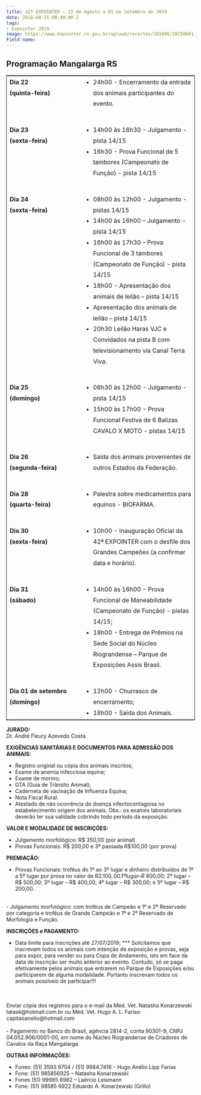 ```yaml
---
title: 42ª EXPOINTER — 22 de Agosto a 01 de Setembro de 2019
date: 2018-08-25 00:49:00 Z
tags:
- Expointer 2019
image: https://www.expointer.rs.gov.br/upload/recortes/201808/28150601_47415_GDO.jpg
Field name: 
---
```


<style>
.blog-post-date {
  display:none;
}
table {
  border:1px solid;
  font-size:16px;
  line-height:1.8;
}
table ul,
table ul li {
  margin: 0;
  paddin: 0;
}

table td:nth-child(1){
  font-weight: bold;
}
  td {
    vertical-align: top !important;
  }
</style>

<h2>
  Programação Mangalarga RS
</h2>

<table>
  <tr>
    <td width="180">Dia 22
    <br>
    (quinta-feira)</td>
    <td>
      <ul>
        <li>
          24h00 - Encerramento da entrada dos animais participantes do evento.
        </li>
      </ul>
    </td>
  </tr>
  <tr><td>&nbsp;</td></tr>
  <tr>
    <td>Dia 23
    <br>
    (sexta-feira)</td>
    <td>
      <ul>
        <li>
          14h00 às 16h30 - Julgamento - pista 14/15
        </li>
        <li>
          16h30 - Prova Funcional de 5 tambores (Campeonato de Função) - pista 14/15
        </li>
      </ul>
    </td>
  </tr>
  <tr><td>&nbsp;</td></tr>
  <tr>
    <td>Dia 24
    <br>
    (sexta-feira)</td>
    <td>
      <ul>
        <li>
          08h00 às 12h00 - Julgamento - pistas 14/15
        </li>
        <li>
          14h00 às 16h00 – Julgamento - pista 14/15
        </li>
        <li>
          16h00 às 17h30 – Prova Funcional de 3 tambores (Campeonato de Função) - pista 14/15
        </li>
        <li>
          18h00 - Apresentação dos animais de leilão – pista 14/15
        </li>
        <li>
          Apresentação dos animais de leilão – pista 14/15
        </li>
        <li>
          20h30 Leilão Haras VJC e Convidados na pista B com televisionamento via Canal Terra Viva.
        </li>
      </ul>
    </td>
  </tr>
  <tr><td>&nbsp;</td></tr>
  <tr>
    <td>
      Dia 25
      <br>
      (domingo)
    </td>
    <td>
      <ul>
        <li>
          08h30 às 12h00 - Julgamento - pista 14/15
        </li>
        <li>
          15h00 às 17h00 - Prova Funcional Festiva de 6 Balizas CAVALO X MOTO - pistas 14/15
        </li>
      </ul>
    </td>
  </tr>
  <tr><td>&nbsp;</td></tr>
  <tr>
    <td>
    Dia 26
    <br>
    (segunda-feira)
    </td>
    <td>
      <ul>
        <li>
          Saída dos animais provenientes de outros Estados da Federação.
        </li>
      </ul>
    </td>
  </tr>
  <tr><td>&nbsp;</td></tr>
  <tr>
    <td>
      Dia 28
      <br>
      (quarta-feira)
    </td>
    <td>
      <ul>
        <li>
          Palestra sobre medicamentos para equinos - BIOFARMA.
        </li>
      </ul>
    </td>
  </tr>
  <tr><td>&nbsp;</td></tr>
  <tr>
    <td>
    Dia 30
    <br>
    (sexta-feira)
    </td>
    <td>
      <ul>
        <li>
          10h00 - Inauguração Oficial da 42ª EXPOINTER com o desfile dos Grandes Campeões (a confirmar data e horário).
        </li>
      </ul>
    </td>
  </tr>
  <tr><td>&nbsp;</td></tr>
  <tr>
    <td>
    Dia 31
    <br>
    (sábado)
    </td>
    <td>
      <ul>
        <li>
          14h00 às 16h00 - Prova Funcional de Maneabilidade (Campeonato de Função) - pistas 14/15;
        </li>
        <li>
          18h00 - Entrega de Prêmios na Sede Social do Núcleo Riograndense – Parque de Exposições Assis Brasil.
        </li>
      </ul>
    </td>
  </tr>
  <tr><td>&nbsp;</td></tr>
  <tr>
    <td>
    Dia 01 de setembro
    <br>
    (domingo)
    </td>
    <td>
      <ul>
        <li>
          12h00 - Churrasco de encerramento;
        </li>
        <li>
          18h00 - Saída dos Animais.
        </li>
      </ul>
    </td>
  </tr>
</table>

**JURADO:**
<br>
Dr. André Fleury Azevedo Costa

**EXIGÊNCIAS SANITÁRIAS E DOCUMENTOS PARA ADMISSÃO DOS ANIMAIS:**
<br>
-	Registro original ou cópia dos animais inscritos;
-	Exame de anemia infecciosa equina;
-	Exame de mormo;
-	GTA (Guia de Trânsito Animal);
-	Caderneta de vacinação de Influenza Equina;
-	Nota Fiscal Rural.
-	Atestado de não ocorrência de doença infectocontagiosa no estabelecimento origem dos animais.
Obs.: os exames laboratoriais deverão ter sua validade cobrindo todo período da exposição.

**VALOR E MODALIDADE DE INSCRIÇÕES:**
<br>
- Julgamento morfológico: 		R$ 350,00 (por animal)
- Provas Funcionais: 	R$ 200,00 e 3ª passada R$100,00 (por prova)


**PREMIAÇÃO:**
<br>
-	Provas Funcionais: troféus do 1º ao 3º lugar e dinheiro distribuídos de 1º a 5º lugar por prova no valor de R$2.100,00. 1º lugar – R$ 800,00; 2º lugar – R$ 500,00; 3º lugar – R$ 400,00; 4º lugar – R$ 300,00; e 5º lugar – R$ 200,00.
<br>
-	Julgamento morfológico: com troféus de Campeão e 1º e 2º Reservado por categoria e troféus de Grande Campeão e 1º e 2º Reservado de Morfologia e Função.


**INSCRIÇÕES e PAGAMENTO:**
<br>
-	Data limite para inscrições até 27/07/2019; *** Solicitamos que inscrevam todos os animais com intenção de exposição e provas, seja para expor, para vender ou para Copa de Andamento, isto em face da data de inscrição ser muito anterior ao evento. Contudo, só se paga efetivamente pelos animais que entrarem no Parque de Exposições e/ou participarem de alguma modalidade. Portanto inscrevam todos os animais possíveis de participar!!!
<br>
<br>
Enviar cópia dos registros para o e-mail da Méd. Vet. Natasha Konarzewski tatask@hotmail.com.br ou Méd. Vet. Hugo A. L. Farias:	capitaoanelio@hotmail.com
<br>
<br>
-	Pagamento no Banco do Brasil, agência 2814-2, conta 90301-9, CNPJ 04.052.906/0001-00, em nome do Núcleo Riograndense de Criadores de Cavalos da Raça Mangalarga.

**OUTRAS INFORMAÇÕES:**
<br>
-	Fones: (51) 3593 9704 / (51) 9984.7416 – Hugo Anélio Lipp Farias
-	Fone: (51) 985856925 – Natasha Konarzewski
-	Fones (51) 99985 6982 – Laércio Leismann
-	Fone: (51) 98585 6922 Eduardo A. Konarzewski (Grillo)
